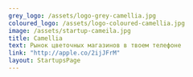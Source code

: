```yaml
---
grey_logo: /assets/logo-grey-camellia.jpg
coloured_logo: /assets/logo-coloured-camellia.jpg
image: /assets/startup-cameila.jpg
title: Camellia
text: Рынок цветочных магазинов в твоем телефоне
link: "http://apple.co/2ijJFrM"
layout: StartupsPage
---
```

